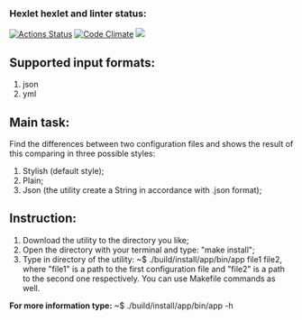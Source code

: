 ### Hexlet hexlet and linter status:
[![Actions Status](https://github.com/keepitquiet1/java-project-71/workflows/hexlet-check/badge.svg)](https://github.com/keepitquiet1/java-project-71/actions) 
[![Code Climate](https://codeclimate.com/github/keepitquiet1/java-project-71.png)](https://codeclimate.com/github/keepitquiet1/java-project-71)
<a href="https://codeclimate.com/github/keepitquiet1/java-project-71/test_coverage"><img src="https://api.codeclimate.com/v1/badges/3896f9c8a4683a7c2b93/test_coverage" /></a>

## Supported input formats:
1. json
2. yml

## Main  task: 
Find the differences between two configuration files and shows the result of this comparing in three possible styles:
1. Stylish (default style);
2. Plain;
3. Json (the utility create a String in accordance with .json format);
## Instruction: 
1. Download the utility to the directory you like;
2. Open the directory with your terminal and type: "make install";
3. Type in directory of the utility: ~$ ./build/install/app/bin/app file1 file2, where "file1" is a path to the first configuration file and "file2" is a path to the second one respectively. You can use Makefile commands as well.

**For more information type:** ~$ ./build/install/app/bin/app -h
